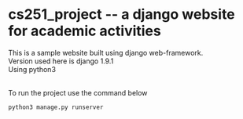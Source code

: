 # cs251_project -- a django website for academic activities
This is a sample website built using django web-framework. <br>
Version used here is django 1.9.1 <br>
Using python3<br><br>

To run the project use the command below
```
python3 manage.py runserver
```